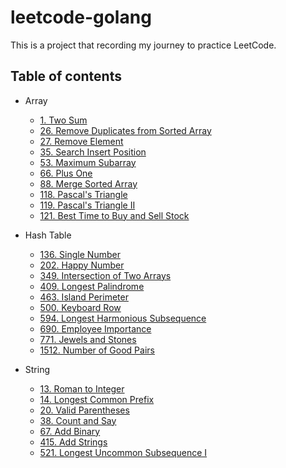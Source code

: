 # leetcode-golang

This is a project that recording my journey to practice LeetCode.

## Table of contents

- Array

  - [1. Two Sum](./Array/1.Two-Sum/README.md)
  - [26. Remove Duplicates from Sorted Array](./Array/26.Remove-Duplicates-from-Sorted-Array/README.md)
  - [27. Remove Element](./Array/27.Remove-Element/README.md)
  - [35. Search Insert Position](./Array/35.Search-Insert-Position/README.md)
  - [53. Maximum Subarray](./Array/53.Maximum-Subarray/README.md)
  - [66. Plus One](./Array/66.Plus-One/README.md)
  - [88. Merge Sorted Array](./Array/88.Merge-Sorted-Array/README.md)
  - [118. Pascal's Triangle](./Array/118.Pascal's-Triangle/README.md)
  - [119. Pascal's Triangle II](./Array/119.Pascal's-Triangle-II/README.md)
  - [121. Best Time to Buy and Sell Stock](./Array/121.Best-Time-to-Buy-and-Sell-Stock/README.md)

- Hash Table

  - [136. Single Number](./Hash-Table/136.Single-Number/README.md)
  - [202. Happy Number](./Hash-Table/202.Happy-Number/README.md)
  - [349. Intersection of Two Arrays](./Hash-Table/349.Intersection-of-Two-Arrays/README.md)
  - [409. Longest Palindrome](./Hash-Table/409.Longest-Palindrome/README.md)
  - [463. Island Perimeter](./Hash-Table/463.Island-Perimeter/README.md)
  - [500. Keyboard Row](./Hash-Table/500.Keyboard-Row)
  - [594. Longest Harmonious Subsequence](./Hash-Table/594.Longest-Harmonious-Subsequence)
  - [690. Employee Importance](./Hash-Table/690.Employee-Importance)
  - [771. Jewels and Stones](./Hash-Table/771.Jewels-and-Stones/README.md)
  - [1512. Number of Good Pairs](./Hash-Table/1512.Number-of-Good-Pairs/README.md)

- String

  - [13. Roman to Integer](./String/13.Roman-to-Integer)
  - [14. Longest Common Prefix](./String/14.Longest-Common-Prefix)
  - [20. Valid Parentheses](./String/20.Valid-Parentheses)
  - [38. Count and Say](./String/38.Count-and-Say)
  - [67. Add Binary](./String/67.Add-Binary)
  - [415. Add Strings](./String/415.Add-Strings)
  - [521. Longest Uncommon Subsequence I](./String/521.Longest-Uncommon-Subsequence-I)
